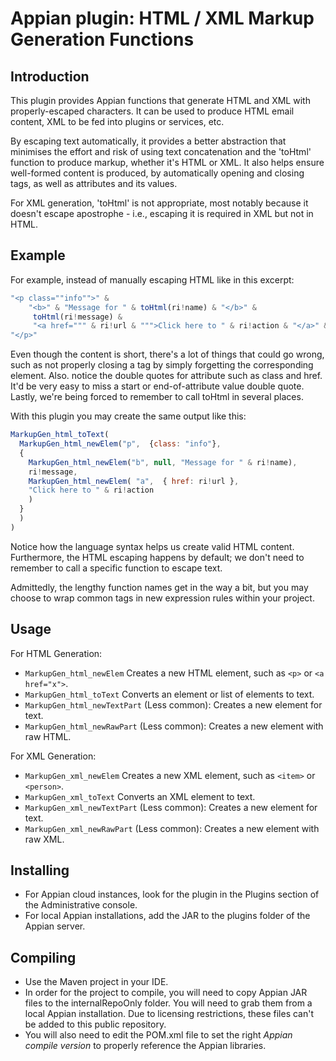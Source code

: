 # Appian plugin: HTML / XML Markup Generation Functions

## Introduction
This plugin provides Appian functions that generate HTML and XML with properly-escaped characters. It can be used to produce HTML email content, XML to be fed into plugins or services, etc.

By escaping text automatically, it provides a better abstraction that minimises the effort and risk of using text concatenation and the 'toHtml' function to produce markup, whether it's HTML or XML. It also helps ensure well-formed content is produced, by automatically opening and closing tags, as well as attributes and its values.

For XML generation, 'toHtml' is not appropriate, most notably because it doesn't escape apostrophe - i.e., escaping it is required in XML but not in HTML.

## Example
For example, instead of manually escaping HTML like in this excerpt:
```javascript
"<p class=""info"">" & 
    "<b>" & "Message for " & toHtml(ri!name) & "</b>" &
     toHtml(ri!message) &
     "<a href=""" & ri!url & """>Click here to " & ri!action & "</a>" &
"</p>"
```
Even though the content is short, there's a lot of things that could go wrong, such as not properly closing a tag by simply forgetting the corresponding element. Also. notice the double quotes for attribute such as class and href. It'd be very easy to miss a start or end-of-attribute value double quote. Lastly, we're being forced to remember to call toHtml in several places.

With this plugin you may create the same output like this:
```javascript
MarkupGen_html_toText(
  MarkupGen_html_newElem("p",  {class: "info"}, 
  {
    MarkupGen_html_newElem("b", null, "Message for " & ri!name),
    ri!message,
    MarkupGen_html_newElem( "a",  { href: ri!url },
    "Click here to " & ri!action
    )    
  }
  )
)
```

Notice how the language syntax helps us create valid HTML content. Furthermore, the HTML escaping happens by default; we don't need to remember to call a specific function to escape text.

Admittedly, the lengthy function names get in the way a bit, but you may choose to wrap common tags in new expression rules within your project.

## Usage
For HTML Generation:
- `MarkupGen_html_newElem` Creates a new HTML element, such as `<p>` or `<a href="x">`.
- `MarkupGen_html_toText` Converts an element or list of elements to text.
- `MarkupGen_html_newTextPart` (Less common): Creates a new element for text.
- `MarkupGen_html_newRawPart` (Less common): Creates a new element with raw HTML.


For XML Generation:
- `MarkupGen_xml_newElem` Creates a new XML element, such as `<item>` or `<person>`.
- `MarkupGen_xml_toText` Converts an XML element to text.
- `MarkupGen_xml_newTextPart` (Less common): Creates a new element for text.
- `MarkupGen_xml_newRawPart`  (Less common): Creates a new element with raw XML.

## Installing

- For Appian cloud instances, look for the plugin in the Plugins section of the Administrative console.
- For local Appian installations, add the JAR to the plugins folder of the Appian server.

## Compiling

- Use the Maven project in your IDE. 
- In order for the project to compile, you will need to copy Appian JAR files to the internalRepoOnly folder. You will need to grab them from a local Appian installation. Due to licensing restrictions, these files can't be added to this public repository.
- You will also need to edit the POM.xml file to set the right _Appian compile version_ to properly reference the Appian libraries.
